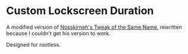 # Custom Lockscreen Duration

A modified version of [Nosskirneh's Tweak of the Same Name](https://github.com/Nosskirneh/CustomLockscreenDuration), rewritten
because I couldn't get his version to work.

Designed for rootless.